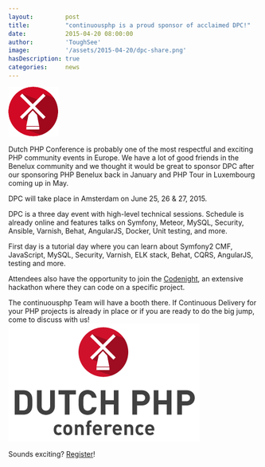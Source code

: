 ```yaml
---
layout:         post
title:          "continuousphp is a proud sponsor of acclaimed DPC!"
date:           2015-04-20 08:00:00
author:         'ToughSee'
image:          '/assets/2015-04-20/dpc-share.png'
hasDescription: true
categories:     news
---
```

![Dutch PHP Conference](/assets/2015-04-20/dpc-small.png)

Dutch PHP Conference is probably one of the most respectful and exciting PHP community events in Europe.
We have a lot of good friends in the Benelux community and we thought
it would be great to sponsor DPC after our sponsoring PHP Benelux back in January
and PHP Tour in Luxembourg coming up in May.

DPC will take place in Amsterdam on June 25, 26 & 27, 2015.

<!--more-->
DPC is a three day event with high-level technical sessions. Schedule is already online and features talks on
Symfony, Meteor, MySQL, Security, Ansible, Varnish, Behat, AngularJS, Docker, Unit testing, and more.

First day is a tutorial day where you can learn about
Symfony2 CMF, JavaScript, MySQL, Security, Varnish, ELK stack, Behat, CQRS, AngularJS, testing and more. 

Attendees also have the opportunity to join the [Codenight](http://www.phpconference.nl/codenight),
an extensive hackathon where they can code on a specific project. 

The continuousphp Team will have a booth there.
If Continuous Delivery for your PHP projects is already in place or if you are ready to do the big jump,
come to discuss with us!  
[![Dutch PHP Conference](/assets/2015-04-20/dpc-big.png)](http://www.phpconference.nl/)

Sounds exciting? [Register](http://www.phpconference.nl/)!
